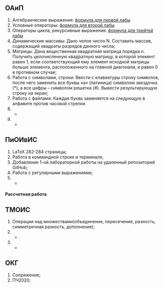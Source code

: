 ## ОАиП
1. Алгебраические выражения: [формула для первой лабы](images/oaip_lab1.png)
2. Условные операторы: [формула для второй лабы](images/oaip_lab2.png)
3. Операторы цикла, рекурсивные выражения: [формула для трейтей лабы](images/oaip_lab3.png)
4. Динамические массивы: Дано челое число N. Составить массив, содержащий квадраты разрядов 
данного числа;
5. Матрицы: Дана вещественная квадратная матрица порядка n. Получить целочисленную 
квадратную матрицу, в которой элемент равен 1, если соответствующий ему 
элемент исходной матрицы больше элемента, расположенного на главной диагонали, 
и равен 0 в противном случае;
6. Работа с символами, строки: Ввести с клавиатуры строку символов, после чего заменить все буквы
«a» (латиница) символом звездочка (*), а все цифры – символом решетка (#).
Вывести результирующую строку на экран;
7. Работа с файлами: Каждая буква заменяется на следующую в алфавите против часовой стрелки.
8. -
9. -


## ПиОИвИС
1. LaTeX 282-284 страницы;
2. Работа в коммандной строке и терминале;
3. Добавление 1-ой лабораторной работы на удаленный репозиторий GitHub;
4. Работа с регулярными выражениями;
5. -
#### Рассчетная работа

## ТМОИС
1. Операции над множествами(объединение, пересечение, разность, 
симметричная разность, дополнение);
2. -
3. -

## ОКГ
1. Сопряжение;
2. ПЧ2020;

